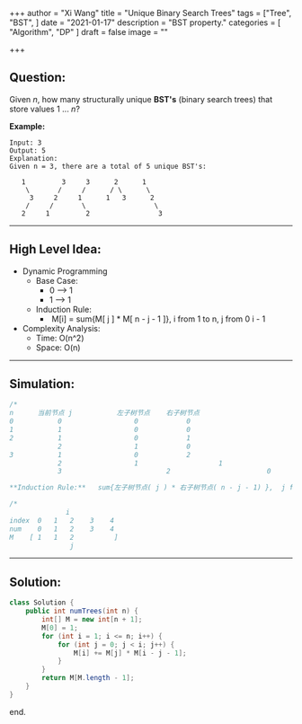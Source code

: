 +++
author = "Xi Wang"
title = "Unique Binary Search Trees"
tags = ["Tree", 
		"BST",
]
date =  "2021-01-17"
description = "BST property."
categories = [
    "Algorithm",
"DP"
]
draft = false
image = ""

+++

## Question:

Given *n*, how many structurally unique **BST's** (binary search trees) that store values 1 ... *n*?

**Example:**

```
Input: 3
Output: 5
Explanation:
Given n = 3, there are a total of 5 unique BST's:

   1         3     3      2      1
    \       /     /      / \      \
     3     2     1      1   3      2
    /     /       \                 \
   2     1         2                 3
```

---

## High Level Idea:

- Dynamic Programming
  - Base Case:
    - 0 --> 1
    - 1 --> 1
  - Induction Rule:
    -  M[i] = sum{M[ j ] * M[ n - j - 1 ]}, i from 1 to n,  j from 0 i - 1
- Complexity Analysis:
  - Time: O(n^2)
  - Space: O(n)

---

## Simulation:

```java
/*
n      当前节点 j           左子树节点    右子树节点
0           0                  0            0
1           1                  0            0
2           1                  0            1
            2                  1            0
3           1                  0            2
            2                  1     				1
            3   				       2						0

**Induction Rule:**   sum{左子树节点( j ) * 右子树节点( n - j - 1) },  j from 0 to i - 1
```

```java
/*
              i 
index  0   1   2    3    4
num    0   1   2    3    4
M    [ 1   1   2          ]
               j
```

---

## **Solution:**

```java
class Solution {
    public int numTrees(int n) {
        int[] M = new int[n + 1];
        M[0] = 1;
        for (int i = 1; i <= n; i++) {
            for (int j = 0; j < i; j++) {
                M[i] += M[j] * M[i - j - 1];
            }
        }
        return M[M.length - 1];
    }
}
```

end.
